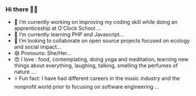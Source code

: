 ### Hi there 👋🏿

- 🔭 I’m currently working on improving my coding skill while doing an apprenticeship at O'Clock School ...
- 🌱 I’m currently learning PHP and Javascript...
- 👯 I’m looking to collaborate on open source projects focused on ecology and social impact...
- 😄 Pronouns: She/Her...
- 😍 I love : food, contemplating, doing yoga and meditation, learning new things about everything, laughing, talking, smelling the perfumes of nature ...
- ⚡ Fun fact: I have had different careers in the music industry and the nonprofit world prior to focusing on software engineering ...
